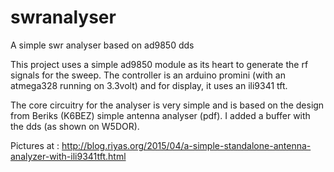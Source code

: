 # swranalyser
A simple swr analyser based on ad9850 dds

This project uses a simple ad9850 module as its heart to generate the rf signals for the sweep. The controller is an arduino promini (with an atmega328 running on 3.3volt) and for display, it uses an ili9341 tft.

The core circuitry for the analyser is very simple and is based on the design from Beriks (K6BEZ) simple antenna analyser (pdf). I added a buffer with the dds  (as shown on W5DOR).

Pictures at : http://blog.riyas.org/2015/04/a-simple-standalone-antenna-analyzer-with-ili9341tft.html

